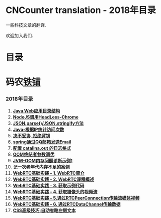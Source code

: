 CNCounter translation - 2018年目录
===========

一些科技文章的翻译.

欢迎加入我们. 

# 目录 #


##

# 码农[铁锚](http://blog.csdn.net/renfufei)


### 2018年目录

1. [**Java Web应用目录结构**](01_java_web_package/01_java_web_package.md)
1. [**NodeJS调用HeadLess-Chrome**](05_headless-chrome-node-js/05_headless-chrome-node-js.md)
1. [**JSON.parse()/JSON.stringify方法**](06_JSON_stringify_parse/06_JSON_stringify_parse.md)
1. [**Java-根据IP统计访问次数**](07_Java_IP_Visit_Counter/07_Java_IP_Visit_Counter.md)
1. [**决不妥协, 拒绝背锅**](08_saying_no/08_saying_no.md)
1. [**spring通过QQ邮箱发送Email**](09_spring_send_email/09_spring_send_email.md)
1. [**配置 catalina.out 的日志格式**](15_catalina_out_log/15_catalina_out_log.md)
1. [**OOM终结者参数调优**](20_oom_killer/20_oom_killer.md)
1. [**JVM-OOM内存问题诊断示例1**](26_jvm_analysize_demo1/26_jvm_analysize_demo1.md)
1. [**记一次老年代内存不足的案例**](27_jvm_analysize_demo2/27_jvm_analysize_demo2.md)
1. [**WebRTC基础实践 - 1. WebRTC简介**](31_WebRTC/1_Introduction.md)
1. [**WebRTC基础实践 - 2. WebRTC课程概述**](31_WebRTC/2_Overview.md)
1. [**WebRTC基础实践 - 3. 获取示例代码**](31_WebRTC/3_Get_the_sample_code.md)
1. [**WebRTC基础实践 - 4. 获取摄像头的视频流**](31_WebRTC/4_Stream_video_from_your_webcam.md)
1. [**WebRTC基础实践 - 5.通过RTCPeerConnection传输流媒体视频**](31_WebRTC/5_Stream_video_with_RTCPeerConnection.md)
1. [**WebRTC基础实践 - 6. 通过RTCDataChannel传输数据**](31_WebRTC/6_Use_RTCDataChannel_to_exchange_data.md)
43. [**CSS高级技巧:自动省略左侧文本**](43_css-ellipsis-left/43_css-ellipsis-left.md)

